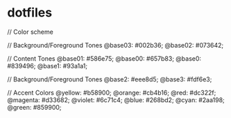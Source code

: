 # dotfiles

// Color scheme

// Background/Foreground Tones
@base03: #002b36;
@base02: #073642;

// Content Tones
@base01: #586e75;
@base00: #657b83;
@base0: #839496;
@base1: #93a1a1;

// Background/Foreground Tones
@base2: #eee8d5;
@base3: #fdf6e3;

// Accent Colors
@yellow: #b58900;
@orange: #cb4b16;
@red: #dc322f;
@magenta: #d33682;
@violet: #6c71c4;
@blue: #268bd2;
@cyan: #2aa198;
@green: #859900;
